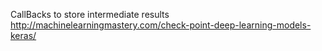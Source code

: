 CallBacks to store intermediate results
http://machinelearningmastery.com/check-point-deep-learning-models-keras/
